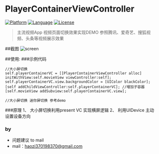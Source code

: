 # PlayerContainerViewController

[![Platform](http://img.shields.io/badge/platform-ios-blue.svg?style=flat
             )](https://developer.apple.com/iphone/index.action)
[![Language](http://img.shields.io/badge/language-ObjC-brightgreen.svg?style=flat)](https://developer.apple.com/Objective-C)
[![License](http://img.shields.io/badge/license-MIT-lightgrey.svg?style=flat)](http://mit-license.org)

> 主流视频App 视频页面切换效果实现DEMO
>参照腾讯、爱奇艺、搜狐视频、头条等视频展示效果

##截图
![screen](https://github.com/MrLu/ChirdVCRotateDemo/blob/master/screen/screen.gif)

##使用:
###示例代码
``` 
//大小屏切换
self.playerContainerVC = [[PlayerContainerViewController alloc] initWithView:self.movieView viewController:self];
self.playerContainerVC.view.backgroundColor = [UIColor blackColor];
[self addChildViewController:self.playerContainerVC]; //增加子容器
[self.movieView addSubview:self.playerContainerVC.view];
```

```
//大小屏切换 迷你屏切换 参考demo
```

###原理
1、 大小屏切换利用present VC 实现横屏逻辑
2、 利用UIDevice 主动设置设备方向

### by
* 问题建议 to mail
* mail：haozi370198370@gmail.com
